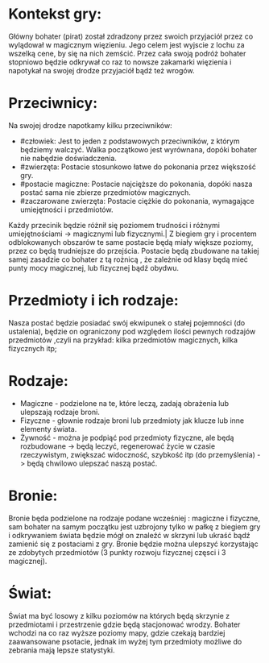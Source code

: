  # Kontekst gry:

Główny bohater (pirat) został zdradzony przez swoich przyjaciół przez co wylądował w magicznym więzieniu.
Jego celem jest wyjscie z lochu za wszelką cene, by się na nich zemścić. Przez cała swoją podróż bohater stopniowo będzie odkrywał co raz to nowsze zakamarki więzienia i napotykał na swojej drodze przyjaciół bądź też wrogów.

# Przeciwnicy:
  Na swojej drodze napotkamy kilku przeciwników:
 - #człowiek:
   Jest to jeden z podstawowych przeciwników, z którym będziemy walczyć.  Walka początkowo jest wyrównana, dopóki bohater nie nabędzie doświadczenia.
 - #zwierzęta:
   Postacie stosunkowo łatwe do pokonania przez większość gry.
 - #postacie magiczne:
   Postacie najcięższe do pokonania, dopóki nasza postać sama nie      zbierze przedmiotów magicznych.
 - #zaczarowane zwierzęta:
   Postacie ciężkie do pokonania, wymagające umiejętności i przedmiotów.

Każdy przecinik będzie różnił się poziomem trudności i różnymi umiejętnościami -> magicznymi lub fizycznymi.|
  Z biegiem gry i procentem odblokowanych obszarów te same postacie będą miały większe poziomy, przez co będą trudniejsze do przejścia.
  Postacie będą zbudowane na takiej samej zasadzie co bohater z tą rożnicą , że zależnie od klasy będą mieć punty mocy magicznej, lub   fizycznej bądź obydwu.

# Przedmioty i ich rodzaje:
Nasza postać będzie posiadać swój ekwipunek o stałej pojemności (do ustalenia), będzie on ograniczony pod względem ilości pewnych rodzajów przedmiotów ,czyli na przykład: kilka przedmiotów magicznych, kilka fizycznych itp;
# Rodzaje:
- Magiczne - podzielone na te, które leczą, zadają obrażenia lub ulepszają rodzaje broni.
- Fizyczne - głownie rodzaje broni lub przedmioty jak klucze lub inne elementy świata.
- Żywność - można je podpiąć pod przedmioty fizyczne, ale będą rozbudowane -> będą leczyć, regenerować życie w czasie rzeczywistym, zwiększać widoczność, szybkość itp (do przemyślenia) -> będą chwilowo ulepszać naszą postać.
# Bronie:
Bronie będa podzielone na rodzaje podane wcześniej : magiczne i fizyczne, sam bohater na samym początku jest uzbrojony tylko w pałkę z biegiem gry i odkrywaniem świata będzie mógł on znaleźć w skrzyni lub ukraść bądź zamienić się z postaciami z gry. Bronie będzie można ulepszyć korzystając ze zdobytych przedmiotów (3 punkty rozwoju fizycznej częsci i 3 magicznej).
# Świat:
Świat ma być losowy z kilku poziomów na których będą skrzynie z przedmiotami i przestrzenie gdzie będą stacjonować wrodzy.
Bohater wchodzi na co raz wyższe poziomy mapy, gdzie czekają bardziej zaawansowane psotacie, jednak im wyżej tym przedmioty możliwe do zebrania mają lepsze statystyki.
